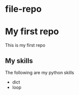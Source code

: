 # file-repo
# My first repo
This is my first repo
## My skills
The following are my python skills
- dict
- loop
